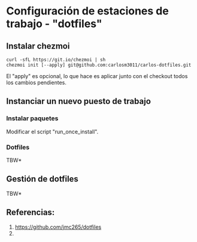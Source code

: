 # Configuración de estaciones de trabajo - "dotfiles"

## Instalar chezmoi

```
curl -sfL https://git.io/chezmoi | sh
chezmoi init [--apply] git@github.com:carlosm3011/carlos-dotfiles.git
```

El "apply" es opcional, lo que hace es aplicar junto con el checkout todos los cambios pendientes.

## Instanciar un nuevo puesto de trabajo

### Instalar paquetes

Modificar el script "run_once_install".

### Dotfiles

TBW*

## Gestión de dotfiles

TBW*

## Referencias:

1. https://github.com/jmc265/dotfiles
2. 

